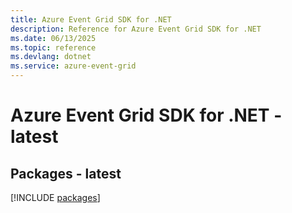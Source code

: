 ```yaml
---
title: Azure Event Grid SDK for .NET
description: Reference for Azure Event Grid SDK for .NET
ms.date: 06/13/2025
ms.topic: reference
ms.devlang: dotnet
ms.service: azure-event-grid
---
```

# Azure Event Grid SDK for .NET - latest
## Packages - latest
[!INCLUDE [packages](event-grid-index.md)]